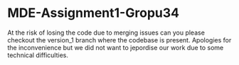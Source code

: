 # MDE-Assignment1-Gropu34

At the risk of losing the code due to merging issues can you please checkout the version_1 branch where the codebase is present. Apologies for the inconvenience but we did not want to jepordise our work due to some technical difficulties.
